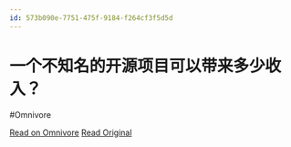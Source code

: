 ```yaml
---
id: 573b090e-7751-475f-9184-f264cf3f5d5d
---
```


# 一个不知名的开源项目可以带来多少收入？
#Omnivore

[Read on Omnivore](https://omnivore.app/me/-18f869393d7)
[Read Original](https://mp.weixin.qq.com/s/3i-bOEtM78xKSku5ndqp7Q)


